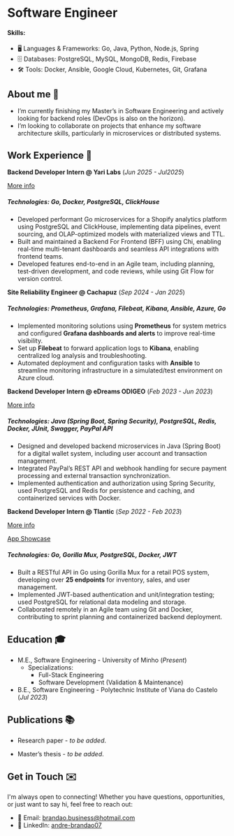 # Software Engineer

#### Skills:  
- 🖥️ Languages & Frameworks: Go, Java, Python, Node.js, Spring  
- 🗄️ Databases: PostgreSQL, MySQL, MongoDB, Redis, Firebase
- 🛠️ Tools: Docker, Ansible, Google Cloud, Kubernetes, Git, Grafana

## About me 🌱  
- I’m currently finishing my Master’s in Software Engineering and actively looking for backend roles (DevOps is also on the horizon).  
- I’m looking to collaborate on projects that enhance my software architecture skills, particularly in microservices or distributed systems.  

## Work Experience 💼

**Backend Developer Intern @ Yari Labs** (_Jun 2025 - Jul2025_)

[More info](https://github.com/brandao07/portfolio/blob/main/assets/Internship-Certificate.pdf)

##### **Technologies:** Go, Docker, PostgreSQL, ClickHouse 

- Developed performant Go microservices for a Shopify analytics platform using PostgreSQL and ClickHouse, implementing data pipelines, event sourcing, and OLAP-optimized models with materialized views and TTL.
- Built and maintained a Backend For Frontend (BFF) using Chi, enabling real-time multi-tenant dashboards and seamless API integrations with frontend teams.
- Developed features end-to-end in an Agile team, including planning, test-driven development, and code reviews, while using Git Flow for version control.

**Site Reliability Engineer @ Cachapuz** (_Sep 2024 - Jan 2025_)  

##### **Technologies:** Prometheus, Grafana, Filebeat, Kibana, Ansible, Azure, Go  

- Implemented monitoring solutions using **Prometheus** for system metrics and configured **Grafana dashboards and alerts** to improve real-time visibility.  
- Set up **Filebeat** to forward application logs to **Kibana**, enabling centralized log analysis and troubleshooting.  
- Automated deployment and configuration tasks with **Ansible** to streamline monitoring infrastructure in a simulated/test environment on Azure cloud.  

**Backend Developer Intern @ eDreams ODIGEO** (_Feb 2023 - Jun 2023_)  

[More info](https://github.com/brandao07/portfolio/blob/main/assets/dws.pdf)

##### **Technologies:** Java (Spring Boot, Spring Security), PostgreSQL, Redis, Docker, JUnit, Swagger, PayPal API  

- Designed and developed backend microservices in Java (Spring Boot) for a digital wallet system, including user account and transaction management.  
- Integrated PayPal’s REST API and webhook handling for secure payment processing and external transaction synchronization.  
- Implemented authentication and authorization using Spring Security, used PostgreSQL and Redis for persistence and caching, and containerized services with Docker.  

**Backend Developer Intern @ Tlantic** (_Sep 2022 - Feb 2023_)

[More info](https://github.com/brandao07/portfolio/blob/main/assets/pos.pdf)

[App Showcase](https://www.youtube.com/watch?v=xsCyOhg4SyU)

##### **Technologies:** Go, Gorilla Mux, PostgreSQL, Docker, JWT  

- Built a RESTful API in Go using Gorilla Mux for a retail POS system, developing over **25 endpoints** for inventory, sales, and user management.  
- Implemented JWT-based authentication and unit/integration testing; used PostgreSQL for relational data modeling and storage.  
- Collaborated remotely in an Agile team using Git and Docker, contributing to sprint planning and containerized backend deployment.  

## Education 🎓  
- M.E., Software Engineering - University of Minho (_Present_)
  - Specializations:
    - Full-Stack Engineering
    - Software Development (Validation & Maintenance)       
- B.E., Software Engineering - Polytechnic Institute of Viana do Castelo (_Jul 2023_)  

## Publications 📚  
<!-----
- **On the Performance of Lua** — Research paper *to be published*.  
  _Abstract excerpt:_  
  *Lua is a widely used scripting language in industrial, gaming, and networking applications. Our study analyzes major Lua compilers and benchmarks their performance, showing LuaJIT as the top performer, with energy consumption and execution time close to C.*  
  ----->

- Research paper - *to be added*.

- Master’s thesis - *to be added*.  

## Get in Touch ✉️  

I'm always open to connecting! Whether you have questions, opportunities, or just want to say hi, feel free to reach out:  

- 📧 Email: [brandao.business@hotmail.com](mailto:brandao.business@hotmail.com)  
- 🔗 LinkedIn: [andre-brandao07](https://www.linkedin.com/in/andre-brandao07/)  
